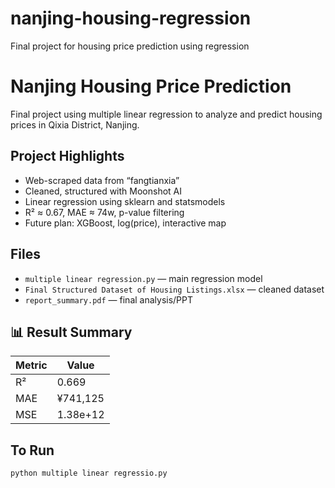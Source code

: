 # nanjing-housing-regression
Final project for housing price prediction using regression
# Nanjing Housing Price Prediction

Final project using multiple linear regression to analyze and predict housing prices in Qixia District, Nanjing.

## Project Highlights

- Web-scraped data from “fangtianxia”
- Cleaned, structured with Moonshot AI
- Linear regression using sklearn and statsmodels
- R² ≈ 0.67, MAE ≈ 74w, p-value filtering
- Future plan: XGBoost, log(price), interactive map

## Files

- `multiple linear regression.py` — main regression model
- `Final Structured Dataset of Housing Listings.xlsx` — cleaned dataset
- `report_summary.pdf` — final analysis/PPT

## 📊 Result Summary

| Metric | Value     |
|--------|-----------|
| R²     | 0.669     |
| MAE    | ¥741,125  |
| MSE    | 1.38e+12  |

## To Run

```bash
python multiple linear regressio.py
